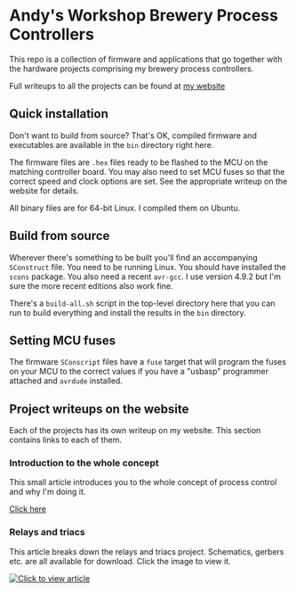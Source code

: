 # Andy's Workshop Brewery Process Controllers

This repo is a collection of firmware and applications that go together with the hardware projects comprising my brewery process controllers.

Full writeups to all the projects can be found at [my website](http://andybrown.me.uk)

## Quick installation

Don't want to build from source? That's OK, compiled firmware and executables are available in the `bin` directory right here.

The firmware files are `.hex` files ready to be flashed to the MCU on the matching controller board. You may also need to set MCU fuses so that the correct speed and clock options are set. See the appropriate writeup on the website for details.

All binary files are for 64-bit Linux. I compiled them on Ubuntu.

## Build from source

Wherever there's something to be built you'll find an accompanying `SConstruct` file. You need to be running Linux. You should have installed the `scons` package. You also need a recent `avr-gcc`. I use version 4.9.2 but I'm sure the more recent editions also work fine.

There's a `build-all.sh` script in the top-level directory here that you can run to build everything and install the results in the `bin` directory.

## Setting MCU fuses

The firmware `SConscript` files have a `fuse` target that will program the fuses on your MCU to the correct values if you have a "usbasp" programmer attached and `avrdude` installed.

## Project writeups on the website

Each of the projects has its own writeup on my website. This section contains links to each of them.

### Introduction to the whole concept

This small article introduces you to the whole concept of process control and why I'm doing it.

[Click here](http://andybrown.me.uk/2017/04/30/intro/)

### Relays and triacs

This article breaks down the relays and triacs project. Schematics, gerbers etc. are all available for download. Click the image to view it.

[![Click to view article](http://andybrown.me.uk/wp-content/images/brewery/system/relays/built.jpg)](http://andybrown.me.uk/2017/05/21/switchgear)

